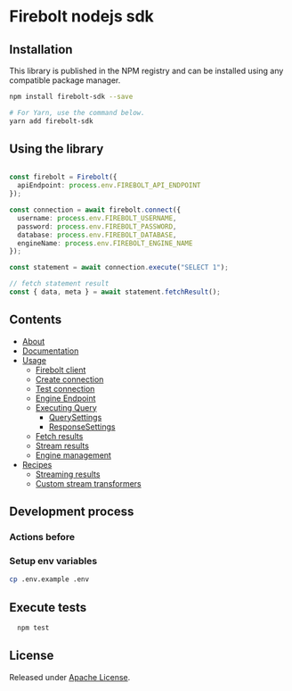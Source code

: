 # Firebolt nodejs sdk


## Installation

This library is published in the NPM registry and can be installed using any compatible package manager.

```sh
npm install firebolt-sdk --save

# For Yarn, use the command below.
yarn add firebolt-sdk
```


## Using the library

```typescript

const firebolt = Firebolt({
  apiEndpoint: process.env.FIREBOLT_API_ENDPOINT
});

const connection = await firebolt.connect({
  username: process.env.FIREBOLT_USERNAME,
  password: process.env.FIREBOLT_PASSWORD,
  database: process.env.FIREBOLT_DATABASE,
  engineName: process.env.FIREBOLT_ENGINE_NAME
});

const statement = await connection.execute("SELECT 1");

// fetch statement result
const { data, meta } = await statement.fetchResult();

```

## Contents
* [About](#about)
* [Documentation](#documentation)
* [Usage](#usage)
  * [Firebolt client](#useage-firebolt-client)
  * [Create connection](#usage-create-connection)
  * [Test connection](#usage-test-connection)
  * [Engine Endpoint](#usage-engine-endpoint)
  * [Executing Query](#execute-query)
    * [QuerySettings](#execute-query-settings)
    * [ResponseSettings](#execute-query-response)
  * [Fetch results](#fetch-results)
  * [Stream results](#stream-results)
  * [Engine management](#usage-engine-management)
* [Recipes](#recipes)
  * [Streaming results](#recipes-stream)
  * [Custom stream transformers](#recipes-stream-transform)



## Development process
### Actions before
### Setup env variables
  ```sh
  cp .env.example .env
  ```
## Execute tests
  ```sh
    npm test
  ```

## License

Released under [Apache License](./LICENSE).
